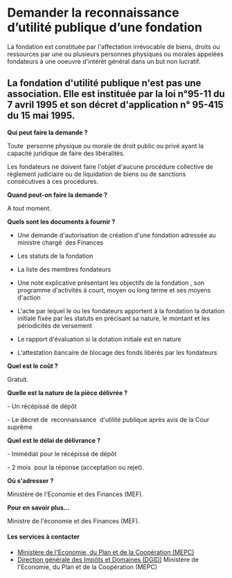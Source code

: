 # Demander la reconnaissance d’utilité publique d’une fondation

La fondation est constituée par l'affectation irrévocable de biens, droits ou ressources par une ou plusieurs personnes physiques ou morales appelées fondateurs à une ooeuvre d'intérêt général dans un but non lucratif.  
  
La fondation d'utilité publique n'est pas une association. Elle est instituée par la loi n°95-11 du 7 avril 1995 et son décret d'application n° 95-415 du 15 mai 1995.
------------------------------------------------------------------------------------------------------------------------------------------------------------------------------------------------------------------------------------------------------------------------------------------------------------------------------------------------------------------------------------------------------

**Qui peut faire la demande ?**

Toute  personne physique ou morale de droit public ou privé ayant la capacité juridique de faire des libéralités.

Les fondateurs ne doivent faire l'objet d'aucune procédure collective de règlement judiciaire ou de liquidation de biens ou de sanctions consécutives à ces procédures.

**Quand peut-on faire la demande ?**

A tout moment.

**Quels sont les documents à fournir ?**

*   Une demande d'autorisation de création d'une fondation adressée au ministre chargé  des Finances
*   Les statuts de la fondation
*   La liste des membres fondateurs
*   Une note explicative présentant les objectifs de la fondation , son programme d'activités à court, moyen ou long terme et ses moyens d'action
*   L'acte par lequel le ou les fondateurs apportent à la fondation la dotation initiale fixée par les statuts en précisant sa nature, le montant et les périodicités de versement
*   Le rapport d'évaluation si la dotation initiale est en nature  
    
*   L'attestation bancaire de blocage des fonds libérés par les fondateurs  
    

**Quel est le coût ?**

Gratuit.

**Quelle est la nature de la pièce délivrée ?**

\- Un récépissé de dépôt

\- Le décret de  reconnaissance  d'utilité publique après avis de la Cour suprême

**Quel est le délai de délivrance ?**

\- Immédiat pour le récépissé de dépôt

\- 2 mois  pour la réponse (acceptation ou rejet).

**Où s'adresser ?**

Ministère de l'Economie et des Finances (MEF).   

**Pour en savoir plus...**

Ministre de l'économie et des Finances (MEF).

#### Les services à contacter

*   [Ministère de l'Economie, du Plan et de la Coopération (MEPC)](../../../services/ministere-de-leconomie-du-plan-et-de-la-cooperation-mepc.md)
*   [Direction générale des Impôts et Domaines (DGID)](../../../services/direction-generale-des-impots-et-domaines-dgid.md) Ministère de l'Economie, du Plan et de la Coopération (MEPC)